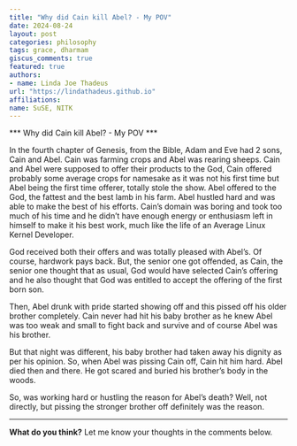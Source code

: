 ```yaml
---
title: "Why did Cain kill Abel? - My POV"
date: 2024-08-24
layout: post
categories: philosophy
tags: grace, dharmam
giscus_comments: true
featured: true
authors:
- name: Linda Joe Thadeus
url: "https://lindathadeus.github.io"
affiliations:
name: SuSE, NITK
---
```

*** Why did Cain kill Abel? - My POV ***

In the fourth chapter of Genesis, from the Bible, Adam and Eve had 2 sons, Cain and Abel. Cain was farming crops and Abel was rearing sheeps. Cain and Abel were supposed to offer their products to the God, Cain offered probably some average crops for namesake as it was not his first time but Abel being the first time offerer, totally stole the show. Abel offered to the God, the fattest and the best lamb in his farm. Abel hustled hard and was able to make the best of his efforts. Cain’s domain was boring and took too much of his time and he didn’t have enough energy or enthusiasm left in himself to make it his best work, much like the life of an Average Linux Kernel Developer.

God received both their offers and was totally pleased with Abel’s. Of course, hardwork pays back. But, the senior one got offended, as Cain, the senior one thought that as usual, God would have selected Cain’s offering and he also thought that God was entitled to accept the offering of the first born son.

Then, Abel drunk with pride started showing off and this pissed off his older brother completely. Cain never had hit his baby brother as he knew Abel was too weak and small to fight back and survive and of course Abel was his brother.

But that night was different, his baby brother had taken away his dignity as per his opinion. So, when Abel was pissing Cain off, Cain hit him hard. Abel died then and there. He got scared and buried his brother’s body in the woods.

So, was working hard or hustling the reason for Abel’s death? Well, not directly, but pissing the stronger brother off definitely was the reason.

---

**What do you think?** Let me know your thoughts in the comments below.